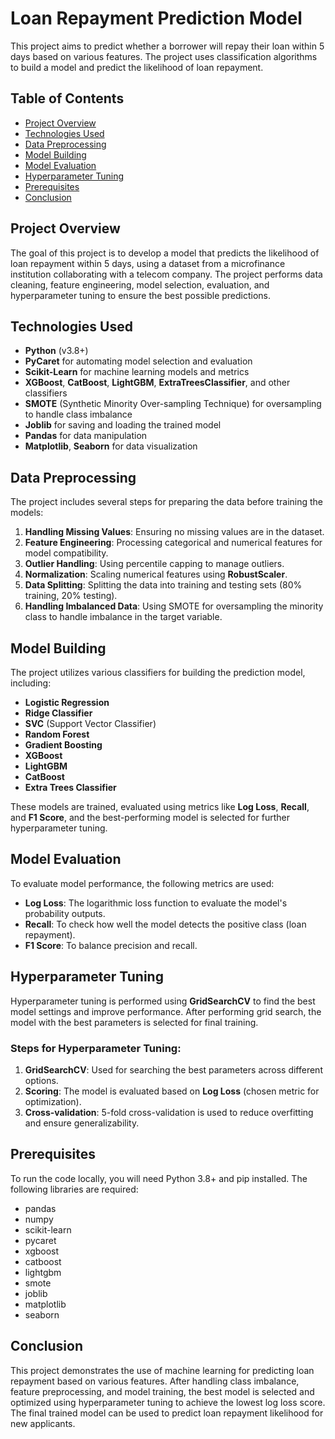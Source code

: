 # Loan Repayment Prediction Model

This project aims to predict whether a borrower will repay their loan within 5 days based on various features. The project uses classification algorithms to build a model and predict the likelihood of loan repayment.

## Table of Contents

- [Project Overview](#project-overview)
- [Technologies Used](#technologies-used)
- [Data Preprocessing](#data-preprocessing)
- [Model Building](#model-building)
- [Model Evaluation](#model-evaluation)
- [Hyperparameter Tuning](#hyperparameter-tuning)
- [Prerequisites](#Prerequisites)
- [Conclusion](#conclusion)

## Project Overview

The goal of this project is to develop a model that predicts the likelihood of loan repayment within 5 days, using a dataset from a microfinance institution collaborating with a telecom company. The project performs data cleaning, feature engineering, model selection, evaluation, and hyperparameter tuning to ensure the best possible predictions.

## Technologies Used

- **Python** (v3.8+)
- **PyCaret** for automating model selection and evaluation
- **Scikit-Learn** for machine learning models and metrics
- **XGBoost**, **CatBoost**, **LightGBM**, **ExtraTreesClassifier**, and other classifiers
- **SMOTE** (Synthetic Minority Over-sampling Technique) for oversampling to handle class imbalance
- **Joblib** for saving and loading the trained model
- **Pandas** for data manipulation
- **Matplotlib**, **Seaborn** for data visualization

## Data Preprocessing

The project includes several steps for preparing the data before training the models:

1. **Handling Missing Values**: Ensuring no missing values are in the dataset.
2. **Feature Engineering**: Processing categorical and numerical features for model compatibility.
3. **Outlier Handling**: Using percentile capping to manage outliers.
4. **Normalization**: Scaling numerical features using **RobustScaler**.
5. **Data Splitting**: Splitting the data into training and testing sets (80% training, 20% testing).
6. **Handling Imbalanced Data**: Using SMOTE for oversampling the minority class to handle imbalance in the target variable.

## Model Building

The project utilizes various classifiers for building the prediction model, including:

- **Logistic Regression**
- **Ridge Classifier**
- **SVC** (Support Vector Classifier)
- **Random Forest**
- **Gradient Boosting**
- **XGBoost**
- **LightGBM**
- **CatBoost**
- **Extra Trees Classifier**

These models are trained, evaluated using metrics like **Log Loss**, **Recall**, and **F1 Score**, and the best-performing model is selected for further hyperparameter tuning.

## Model Evaluation

To evaluate model performance, the following metrics are used:
- **Log Loss**: The logarithmic loss function to evaluate the model's probability outputs.
- **Recall**: To check how well the model detects the positive class (loan repayment).
- **F1 Score**: To balance precision and recall.

## Hyperparameter Tuning

Hyperparameter tuning is performed using **GridSearchCV** to find the best model settings and improve performance. After performing grid search, the model with the best parameters is selected for final training.

### Steps for Hyperparameter Tuning:
1. **GridSearchCV**: Used for searching the best parameters across different options.
2. **Scoring**: The model is evaluated based on **Log Loss** (chosen metric for optimization).
3. **Cross-validation**: 5-fold cross-validation is used to reduce overfitting and ensure generalizability.

## Prerequisites
To run the code locally, you will need Python 3.8+ and pip installed. The following libraries are required:

- pandas
- numpy
- scikit-learn
- pycaret
- xgboost
- catboost
- lightgbm
- smote
- joblib
- matplotlib
- seaborn


## Conclusion
This project demonstrates the use of machine learning for predicting loan repayment based on various features. After handling class imbalance, feature preprocessing, and model training, the best model is selected and optimized using hyperparameter tuning to achieve the lowest log loss score. The final trained model can be used to predict loan repayment likelihood for new applicants.
